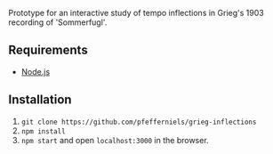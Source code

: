 Prototype for an interactive study of tempo inflections in Grieg's 1903 recording
of 'Sommerfugl'.

Requirements
------------
- [Node.js](nodejs.org)

Installation
------------

1. `git clone https://github.com/pfefferniels/grieg-inflections`
2. `npm install`
3. `npm start` and open `localhost:3000` in the browser.
